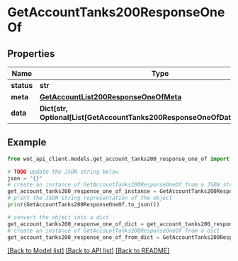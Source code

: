 # GetAccountTanks200ResponseOneOf


## Properties

Name | Type | Description | Notes
------------ | ------------- | ------------- | -------------
**status** | **str** |  | 
**meta** | [**GetAccountList200ResponseOneOfMeta**](GetAccountList200ResponseOneOfMeta.md) |  | 
**data** | **Dict[str, Optional[List[GetAccountTanks200ResponseOneOfDataValueInner]]]** |  | 

## Example

```python
from wot_api_client.models.get_account_tanks200_response_one_of import GetAccountTanks200ResponseOneOf

# TODO update the JSON string below
json = "{}"
# create an instance of GetAccountTanks200ResponseOneOf from a JSON string
get_account_tanks200_response_one_of_instance = GetAccountTanks200ResponseOneOf.from_json(json)
# print the JSON string representation of the object
print(GetAccountTanks200ResponseOneOf.to_json())

# convert the object into a dict
get_account_tanks200_response_one_of_dict = get_account_tanks200_response_one_of_instance.to_dict()
# create an instance of GetAccountTanks200ResponseOneOf from a dict
get_account_tanks200_response_one_of_from_dict = GetAccountTanks200ResponseOneOf.from_dict(get_account_tanks200_response_one_of_dict)
```
[[Back to Model list]](../README.md#documentation-for-models) [[Back to API list]](../README.md#documentation-for-api-endpoints) [[Back to README]](../README.md)


